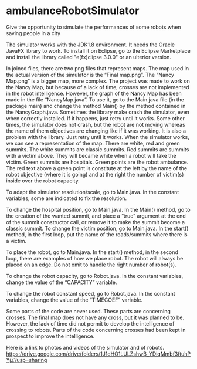 # ambulanceRobotSimulator
Give the opportunity to simulate the performances of some robots when saving people in a city

The simulator works with the JDK1.8 environment. It needs the Oracle JavaFX library to work. To install it on Eclipse, go to the Eclipse Marketplace and install the library called "e(fx)clipse 3.0.0" or an ulterior version. 


In joined files, there are two png files that represent maps. The map used in the actual version of the simulator is the “Final map.png”. The “Nancy Map.png” is a bigger map, more complex. The project was made to work on the Nancy Map, but because of a lack of time, crosses are not implemented in the robot intelligence. 
However, the graph of the Nancy Map has been made in the file “NancyMap.java”. To use it, go to the Main.java file (in the package main) and change the method Main() by the method contained in the NancyGraph.java.
Sometimes the library make crash the simulator, even when correctly installed. If it happens, just retry until it works. Some other times, the simulator does not crash, but the robot are not moving whereas the name of them objectives are changing like if it was working. It is also a problem with the library. Just retry until it works.
When the simulator works, we can see a representation of the map. There are white, red and green summits. The white summits are classic summits. Red summits are summits with a victim above. They will became white when a robot will take the victim. Green summits are hospitals. Green points are the robot ambulance. The red text above a green point is constitute at the left by the name of the robot objective (where it is going) and at the right the number of victim(s) inside over the robot capacity. 


To adapt the simulator resolution/scale, go to Main.java. In the constant variables, some are indicated to fix the resolution. 

To change the hospital position, go to Main.java. In the Main() method, go to the creation of the wanted summit, and place a “true” argument at the end of the summit constructor call, or remove it to make the summit become a classic summit.
To change the victim position, go to Main.java. In the start() method, in the first loop, put the name of the roads/summits where there is a victim.

To place the robot, go to Main.java. In the start() method, in the second loop, there are examples of how we place robot. The robot will always be placed on an edge. Do not omit to handle the right number of robot(s). 

To change the robot capacity, go to Robot.java. In the constant variables, change the value of the “CAPACITY” variable. 

To change the robot constant speed, go to Robot.java. In the constant variables, change the value of the “TIMECOEF” variable.


Some parts of the code are never used. These parts are concerning crosses. The final map does not have any cross, but it was planned to be. However, the lack of time did not permit to develop the intelligence of crossing to robots. Parts of the code concerning crosses had been kept in prospect to improve the intelligence.

Here is a link to photos and videos of the simulator and of robots. https://drive.google.com/drive/folders/1J1dHO1LULZshwB_YDiqMmbf3ftuhPYjZ?usp=sharing
